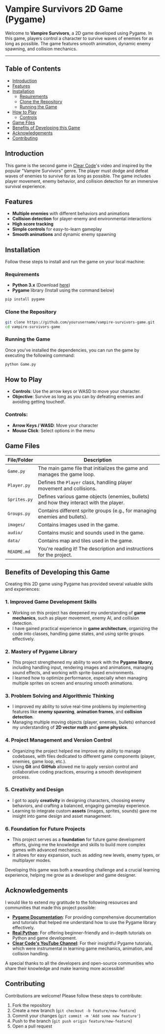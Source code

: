 # Vampire Survivors 2D Game (Pygame)

Welcome to **Vampire Survivors**, a 2D game developed using Pygame. In this game, players control a character to survive waves of enemies for as long as possible. The game features smooth animation, dynamic enemy spawning, and collision mechanics.

---

## Table of Contents
- [Introduction](#introduction)
- [Features](#features)
- [Installation](#installation)
  - [Requirements](#requirements)
  - [Clone the Repository](#clone-the-repository)
  - [Running the Game](#running-the-game)
- [How to Play](#how-to-play)
  - [Controls](#controls)
- [Game Files](#game-files)
- [Benefits of Developing this Game](#benefits-of-developing-this-game)
- [Acknowledgements](#acknowledgements)
- [Contributing](#contributing)


## Introduction
This game is the second game in [Clear Code](https://youtu.be/8OMghdHP-zs?si=VKX6-PRyyGkbAQxd)'s video and inspired by the popular "Vampire Survivors" genre. The player must dodge and defeat waves of enemies to survive for as long as possible. The game includes player movement, enemy behavior, and collision detection for an immersive survival experience.

## Features
- **Multiple enemies** with different behaviors and animations
- **Collision detection** for player-enemy and environmental interactions
- **High score tracking**
- **Simple controls** for easy-to-learn gameplay
- **Smooth animations** and dynamic enemy spawning

## Installation
Follow these steps to install and run the game on your local machine:

### Requirements
- **Python 3.x** (Download [here](https://www.python.org/downloads/))
- **Pygame** library (Install using the command below)

```bash
pip install pygame
```

### Clone the Repository
```bash
git clone https://github.com/yourusername/vampire-survivors-game.git
cd vampire-survivors-game
```

### Running the Game
Once you've installed the dependencies, you can run the game by executing the following command:

```bash
python Game.py
```

## How to Play
- **Controls**: Use the arrow keys or WASD to move your character.
- **Objective**: Survive as long as you can by defeating enemies and avoiding getting touched!.

### Controls:
- **Arrow Keys / WASD**: Move your character
- **Mouse Click**: Select options in the menu

## Game Files

| File/Folder          | Description                                                  |
|----------------------|--------------------------------------------------------------|
| `Game.py`            | The main game file that initializes the game and manages the game loop. |
| `Player.py`          | Defines the `Player` class, handling player movement and collisions. |
| `Sprites.py`         | Defines various game objects (enemies, bullets) and how they interact with the player. |
| `Groups.py`          | Contains different sprite groups (e.g., for managing enemies and bullets). |
| `images/`            | Contains images used in the game. |
| `audio/`             | Contains music and sounds used in the game. |
| `data/`              | Contains map and tiles used in the game. |
| `README.md`          | You're reading it! The description and instructions for the project. |


## Benefits of Developing this Game

Creating this 2D game using Pygame has provided several valuable skills and experiences:

### 1. **Improved Game Development Skills**
   - Working on this project has deepened my understanding of **game mechanics**, such as player movement, enemy AI, and collision detection.
   - I have gained practical experience in **game architecture**, organizing the code into classes, handling game states, and using sprite groups effectively.

### 2. **Mastery of Pygame Library**
   - This project strengthened my ability to work with the **Pygame library**, including handling input, rendering images and animations, managing sound effects, and working with sprite-based environments.
   - I learned how to optimize performance, especially when managing multiple sprites on screen and ensuring smooth animations.

### 3. **Problem Solving and Algorithmic Thinking**
   - I improved my ability to solve real-time problems by implementing features like **enemy spawning**, **animation frames**, and **collision detection**.
   - Managing multiple moving objects (player, enemies, bullets) enhanced my understanding of **2D vector math** and **game physics**.

### 4. **Project Management and Version Control**
   - Organizing the project helped me improve my ability to manage codebases, with files dedicated to different game components (player, enemies, game loop, etc.).
   - Using **Git** and **GitHub** allowed me to apply version control and collaborative coding practices, ensuring a smooth development process.

### 5. **Creativity and Design**
   - I got to apply **creativity** in designing characters, choosing enemy behaviors, and crafting a balanced, engaging gameplay experience.
   - Learning to integrate custom **assets** (images, sprites, sounds) gave me insight into game design and asset management.

### 6. **Foundation for Future Projects**
   - This project serves as a **foundation** for future game development efforts, giving me the knowledge and skills to build more complex games with advanced mechanics.
   - It allows for easy expansion, such as adding new levels, enemy types, or multiplayer modes.

Developing this game was both a rewarding challenge and a crucial learning experience, helping me grow as a developer and game designer.


## Acknowledgements

I would like to extend my gratitude to the following resources and communities that made this project possible:

- **[Pygame Documentation](https://www.pygame.org/docs/)**: For providing comprehensive documentation and tutorials that helped me understand how to use the Pygame library effectively.
- **[Real Python](https://realpython.com/)**: For offering beginner-friendly and in-depth tutorials on Python and game development.
- **[Clear Code's YouTube Channel](https://www.youtube.com/c/ClearCode)**: For their insightful Pygame tutorials, which were instrumental in learning game mechanics, animation, and collision handling.



A special thanks to all the developers and open-source communities who share their knowledge and make learning more accessible!


## Contributing
Contributions are welcome! Please follow these steps to contribute:
1. Fork the repository
2. Create a new branch (`git checkout -b feature/new-feature`)
3. Commit your changes (`git commit -m 'Add some new feature'`)
4. Push to the branch (`git push origin feature/new-feature`)
5. Open a pull request

